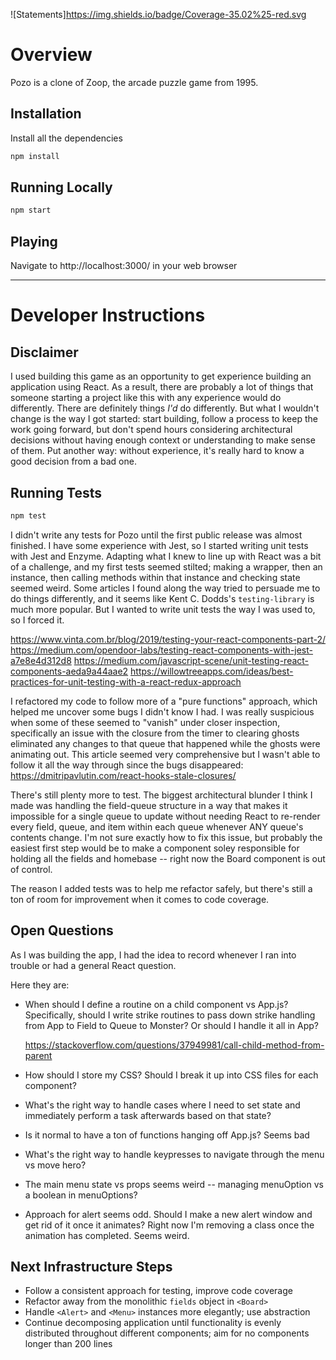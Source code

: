 ![Statements]https://img.shields.io/badge/Coverage-35.02%25-red.svg
# Overview

Pozo is a clone of Zoop, the arcade puzzle game from 1995.

## Installation

Install all the dependencies

```bash
npm install
```

## Running Locally

```bash
npm start
```

## Playing

Navigate to http://localhost:3000/ in your web browser

---

# Developer Instructions

## Disclaimer

I used building this game as an opportunity to get experience building an application using React. As a result, there are probably a lot of things that someone starting a project like this with any experience would do differently. There are definitely things _I'd_ do differently. But what I wouldn't change is the way I got started: start building, follow a process to keep the work going forward, but don't spend hours considering architectural decisions without having enough context or understanding to make sense of them. Put another way: without experience, it's really hard to know a good decision from a bad one.

## Running Tests

```bash
npm test
```

I didn't write any tests for Pozo until the first public release was almost finished. I have some experience with Jest, so I started writing unit tests with Jest and Enzyme. Adapting what I knew to line up with React was a bit of a challenge, and my first tests seemed stilted; making a wrapper, then an instance, then calling methods within that instance and checking state seemed weird. Some articles I found along the way tried to persuade me to do things differently, and it seems like Kent C. Dodds's `testing-library` is much more popular. But I wanted to write unit tests the way I was used to, so I forced it.

https://www.vinta.com.br/blog/2019/testing-your-react-components-part-2/
https://medium.com/opendoor-labs/testing-react-components-with-jest-a7e8e4d312d8
https://medium.com/javascript-scene/unit-testing-react-components-aeda9a44aae2
https://willowtreeapps.com/ideas/best-practices-for-unit-testing-with-a-react-redux-approach

I refactored my code to follow more of a "pure functions" approach, which helped me uncover some bugs I didn't know I had. I was really suspicious when some of these seemed to "vanish" under closer inspection, specifically an issue with the closure from the timer to clearing ghosts eliminated any changes to that queue that happened while the ghosts were animating out. This article seemed very comprehensive but I wasn't able to follow it all the way through since the bugs disappeared:
https://dmitripavlutin.com/react-hooks-stale-closures/

There's still plenty more to test. The biggest architectural blunder I think I made was handling the field-queue structure in a way that makes it impossible for a single queue to update without needing React to re-render every field, queue, and item within each queue whenever ANY queue's contents change. I'm not sure exactly how to fix this issue, but probably the easiest first step would be to make a component soley responsible for holding all the fields and homebase -- right now the Board component is out of control.

The reason I added tests was to help me refactor safely, but there's still a ton of room for improvement when it comes to code coverage.

## Open Questions

As I was building the app, I had the idea to record whenever I ran into trouble or had a general React question.

Here they are:

- When should I define a routine on a child component vs App.js?
  Specifically, should I write strike routines to pass down strike handling from App to Field to Queue to Monster? Or should I handle it all in App?

  https://stackoverflow.com/questions/37949981/call-child-method-from-parent

- How should I store my CSS? Should I break it up into CSS files for each component?

- What's the right way to handle cases where I need to set state and immediately perform a task afterwards based on that state?

- Is it normal to have a ton of functions hanging off App.js? Seems bad

- What's the right way to handle keypresses to navigate through the menu vs move hero?

- The main menu state vs props seems weird -- managing menuOption vs a boolean in menuOptions?

- Approach for alert seems odd. Should I make a new alert window and get rid of it once it animates? Right now I'm removing a class once the animation has completed. Seems weird.

## Next Infrastructure Steps

- Follow a consistent approach for testing, improve code coverage
- Refactor away from the monolithic `fields` object in `<Board>`
- Handle `<Alert>` and `<Menu>` instances more elegantly; use abstraction
- Continue decomposing application until functionality is evenly distributed throughout different components; aim for no components longer than 200 lines
